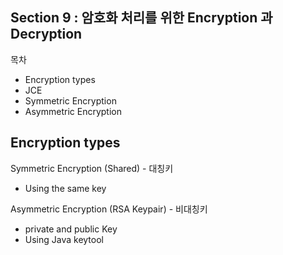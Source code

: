 ## Section 9 : 암호화 처리를 위한 Encryption 과 Decryption
목차

- Encryption types
- JCE
- Symmetric Encryption
- Asymmetric Encryption

## Encryption types

Symmetric Encryption (Shared) - 대칭키

- Using the same key

Asymmetric Encryption (RSA Keypair) - 비대칭키

- private and public Key
- Using Java keytool
